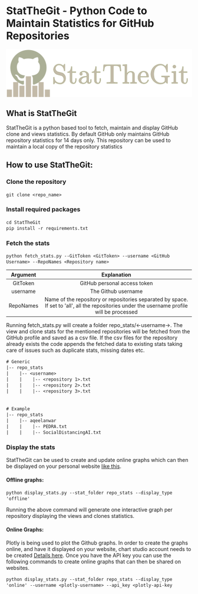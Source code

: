 # StatTheGit - Python Code to Maintain Statistics for GitHub Repositories
![s](images\statthegit.png)

## What is StatTheGit
StatTheGit is a python based tool to fetch, maintain and display GitHub clone and views statistics. By default GitHub only maintains GitHub repository statistics
for 14 days only. This repository can be used to maintain a local copy of the repository statistics

## How to use StatTheGit:

### Clone the repository
```
git clone <repo_name>
```

### Install required packages
```
cd StatTheGit
pip install -r requirements.txt
```

### Fetch the stats
```
python fetch_stats.py --GitToken <GitToken> --username <GitHub Username> --RepoNames <Repository name>
```

|  Argument 	|                                                                  Explanation                                                                 	|
|:---------:	|:--------------------------------------------------------------------------------------------------------------------------------------------:	|
|  GitToken 	|                                                         GitHub personal access token                                                         	|
|  username 	|                                                              The Github username                                                             	|
| RepoNames 	| Name of the repository or repositories separated by space. If set to 'all', all the repositories under the username profile will be processed 	|

Running fetch_stats.py will create a folder repo_stats/<-username->. The view and clone stats for the mentioned repositories will be fetched from the GitHub profile and saved as a csv file. If the csv files for the repository already exists the code appends the fetched data to existing stats taking care of issues such as duplicate stats, missing dates etc.

```
# Generic
|-- repo_stats
|    |-- <username>
|    |    |-- <repository 1>.txt
|    |    |-- <repository 2>.txt
|    |    |-- <repository 3>.txt


# Example
|-- repo_stats
|    |-- aqeelanwar
|    |    |-- PEDRA.txt
|    |    |-- SocialDistancingAI.txt
```

### Display the stats
StatTheGit can be used to create and update online graphs which can then be displayed on your personal website [like this](http://www.aqeel-anwar.com/#GitHubStat).

#### Offline graphs:

```
python display_stats.py --stat_folder repo_stats --display_type 'offline'
```

Running the above command will generate one interactive graph per repository displaying the views and clones statistics.

#### Online Graphs:
Plotly is being used to plot the Github graphs. In order to create the graphs online, and have it displayed on your website, chart studio account needs to be created [Details here](article_link). Once you have the API key you can use the following commands to create online graphs that can then be shared on websites.
```
python display_stats.py --stat_folder repo_stats --display_type 'online' --username <plotly-username> --api_key <plotly-api-key
```